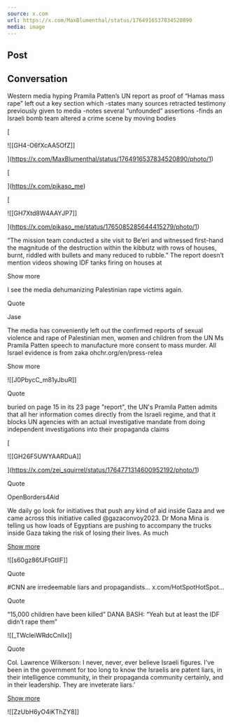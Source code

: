 ```yaml
---
source: x.com
url: https://x.com/MaxBlumenthal/status/1764916537834520890
media: image
---
```


## Post

## Conversation

Western media hyping Pramila Patten’s UN report as proof of “Hamas mass rape” left out a key section which -states many sources retracted testimony previously given to media -notes several “unfounded” assertions -finds an Israeli bomb team altered a crime scene by moving bodies

[

![[GH4-O6fXcAA5OfZ]]



](https://x.com/MaxBlumenthal/status/1764916537834520890/photo/1)



[





](https://x.com/pikaso_me)

[

![[GH7Xtd8W4AAYJP7]]



](https://x.com/pikaso_me/status/1765085285644415279/photo/1)

“The mission team conducted a site visit to Be’eri and witnessed first-hand the magnitude of the destruction within the kibbutz with rows of houses, burnt, riddled with bullets and many reduced to rubble.” The report doesn’t mention videos showing IDF tanks firing on houses at

Show more

I see the media dehumanizing Palestinian rape victims again.

Quote

Jase  

The media has conveniently left out the confirmed reports of sexual violence and rape of Palestinian men, women and children from the UN Ms Pramila Patten speech to manufacture more consent to mass murder. All Israel evidence is from zaka ohchr.org/en/press-relea

Show more

![[J0PbycC_m81yJbuR]]

Quote



buried on page 15 in its 23 page "report", the UN's Pramila Patten admits that all her information comes directly from the Israeli regime, and that it blocks UN agencies with an actual investigative mandate from doing independent investigations into their propaganda claims

[

![[GH26F5UWYAARDuA]]



](https://x.com/zei_squirrel/status/1764771314600952192/photo/1)

Quote

OpenBorders4Aid  

We daily go look for initiatives that push any kind of aid inside Gaza and we came across this initiative called @gazaconvoy2023. Dr Mona Mina is telling us how loads of Egyptians are pushing to accompany the trucks inside Gaza taking the risk of losing their lives. As much

[Show more](https://x.com/OpenBorders4Aid/status/1764910803356967211)

![[s60gz86fJFtGtllF]]

Quote

#CNN are irredeemable liars and propagandists… x.com/HotSpotHotSpot…

Quote

“15,000 children have been killed” DANA BASH: “Yeah but at least the IDF didn’t rape them”

![[_TWcleiWRdcCnlIx]]

Quote

Col. Lawrence Wilkerson: I never, never, ever believe Israeli figures. I’ve been in the government for too long to know the Israelis are patent liars, in their intelligence community, in their propaganda community certainly, and in their leadership. They are inveterate liars.’

[Show more](https://x.com/GUnderground_TV/status/1765727065897095174)

![[ZzUbH6yO4iKThZY8]]
